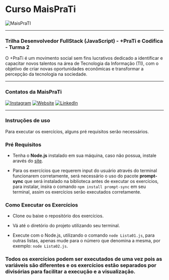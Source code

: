 # Curso MaisPraTi

![MaisPraTI](https://media.licdn.com/dms/image/v2/C4D1BAQE-hgWmZw6vMQ/company-background_10000/company-background_10000/0/1594408985136/maisprati_cover?e=2147483647&v=beta&t=O6ZZa3jETSjW2xJveLKOoowLAMpnPwwJLePTvaOoYVw)

------------------------------------------------------------------


### Trilha Desenvolvedor FullStack (JavaScript) - +PraTi e Codifica - Turma 2


O +PraTi é um movimento social sem fins lucrativos dedicado a identificar e capacitar novos talentos na área de Tecnologia da Informação (TI), com o objetivo de criar novas oportunidades econômicas e transformar a percepção da tecnologia na sociedade.


------------------------------------------------------------------

### Contatos da MaisPraTi


[![Instagram](https://i.imgur.com/7GXXik6.png)](https://www.instagram.com/maisprati/) [![Website](https://i.imgur.com/sfE08x7.png)](https://www.maisprati.com.br/) [![LinkedIn](https://i.imgur.com/JS0zkAc.png)](https://www.linkedin.com/company/maisprati/)

------------------------------------------------------------------

### Instruções de uso

Para executar os exercícios, alguns pré requisitos serão necessários. 

### Pré Requisitos

- Tenha o **Node.js** instalado em sua máquina, caso não possua, instale aravés do [site](https://nodejs.org/pt).

- Para os exercícios que requerem input do usuário através do terminal funcionarem corretamente, será necessário o uso do pacote **prompt-sync** que será instalado na biblioteca antes de executar os exercícios, para instalar, insira o comando `npm install prompt-sync` em seu terminal, assim os exercícios serão executados corretamente.


###  Como Executar os Exercícios

- Clone ou baixe o repositório dos exercícios.

- Vá até o diretório do projeto utilizando seu terminal.

- Execute com o Node.js, utilizando o comando `node Lista01.js`, para outras listas, apenas mude para o número que denomina a mesma, por exemplo: `node Lista02.js`.

### Todos os exercícios podem ser executados de uma vez pois as variáveis são diferentes e os exercícios estão separados por divisórias para facilitar a execução e a visualização.





